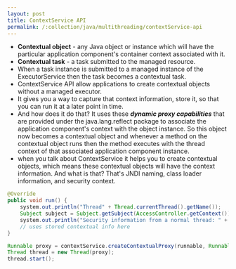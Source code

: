 ```yaml
---
layout: post
title: ContextService API
permalink: /:collection/java/multithreading/contextService-api
---
```



- **Contextual object** - any Java object or instance which will have the particular application component's container context associated with it. 
- **Contextual task** - a task submitted to the managed resource.
- When a task instance is submitted to a managed instance of the ExecutorService then the task becomes a contextual task.
- ContextService API allow applications to create contextual objects without a managed executor.
- It gives you a way to capture that context information, store it, so that you can run it at a later point in time. 
- And how does it do that? It uses these ***dynamic proxy capabilities*** that are provided under the java.lang.reflect package to associate the application component's context with the object instance. So this object now becomes a contextual object and whenever a method on the contextual object runs then the method executes with the thread context of that associated application component instance.
- when you talk about ContextService it helps you to create contextual objects, which means these contextual objects will have the context information. And what is that? That's JNDI naming, class loader information, and security context. 

```java
@Override
public void run() {
    system.out.println("Thread" + Thread.currentThread().getName());
    Subject subject = Subject.getSubject(AccessController.getContext());
    system.out.println("Security information from a normal thread: " + subject);
    // uses stored contextual info here
}
```
```java
Runnable proxy = contextService.createContextualProxy(runnable, Runnable.class); // contextual info captured for future use
Thread thread = new Thread(proxy);
thread.start();
```
